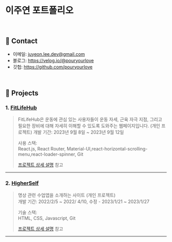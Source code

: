 # 이주연 포트폴리오

</br>

## :pushpin: Contact
- 이메일: juyeon.lee.dev@gmail.com
- 블로그: https://velog.io/@pouryourlove
- 깃헙: https://github.com/pouryourlove

</br>

## :pushpin: Projects
### 1. [FitLifeHub](https://github.com/pouryourlove/FitLifeHub)
>FitLifeHub은 운동에 관심 있는 사용자들이 운동 자세, 근육 자극 지점, 그리고 필요한 장비에 대해 자세히 이해할 수 있도록 도와주는 웹페이지입니다. (개인 프로젝트)
>개발 기간: 2023년 9월 8일 ~ 2023년 9월 12일
>  
>사용 스택:  
>React.js, React Router, Material-UI,react-horizontal-scrolling-menu,react-loader-spinner, Git 
>  
>[프로젝트 상세 설명](https://github.com/pouryourlove/FitLifeHub) 참고

---

### 2. [HigherSelf](https://github.com/pouryourlove/higherself-project)
> 명상 관련 수업앱을 소개하는 사이트 (개인 프로젝트)  
>개발 기간: 2022/2/5 ~ 2022/ 4/10, 수정 - 2023/1/21 ~ 2023/1/27  
>  
>기술 스택:  
> HTML, CSS, Javascript, Git  
>  
>[프로젝트 상세 설명](https://github.com/Integerous/goQuality) 참고

---



